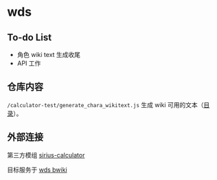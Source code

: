 # wds
## To-do List
- 角色 wiki text 生成收尾
- API 工作

## 仓库内容
`/calculator-test/generate_chara_wikitext.js` 生成 wiki 可用的文本（[目录](wikitext/out)）。

## 外部连接
第三方模组 [sirius-calculator](https://github.com/xfl03/sirius-calculator)

目标服务于 [wds bwiki](https://wiki.biligame.com/worlddaistar/%E9%A6%96%E9%A1%B5)
